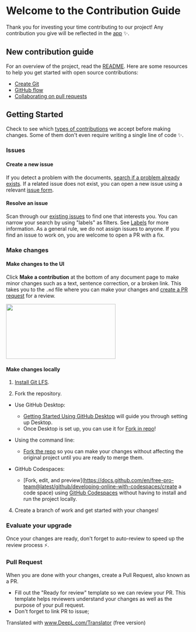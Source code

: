 # Welcome to the Contribution Guide <!-- omit in toc -->

Thank you for investing your time contributing to our project! Any contribution you give will be reflected in the [app](https://github.com/Sthaynny/habilitacao_quiz) :sparkles:. 

## New contribution guide

For an overview of the project, read the [README](README.md). Here are some resources to help you get started with open source contributions:

- [Create Git](https://docs.github.com/en/get-started/quickstart/set-up-git)
- [GitHub flow](https://docs.github.com/en/get-started/quickstart/github-flow)
- [Collaborating on pull requests](https://docs.github.com/en/github/collaborating-with-pull-requests)


## Getting Started

Check to see which [types of contributions](https://github.com/Sthaynny/habilitacao_quiz/blob/main/.github/types-of-contributions.md) we accept before making changes. Some of them don't even require writing a single line of code :sparkles:.

### Issues

#### Create a new issue

If you detect a problem with the documents, [search if a problem already exists](https://github.com/Sthaynny/habilitacao_quiz/issues?q=is%3Aopen). If a related issue does not exist, you can open a new issue using a relevant [issue form](https://github.com/Sthaynny/habilitacao_quiz/issues/issues/new/choose). 

#### Resolve an issue

Scan through our [existing issues](https://github.com/github/docs/issues) to find one that interests you. You can narrow your search by using "labels" as filters. See [Labels](https://github.com/github/docs/blob/main/contributing/how-to-use-labels.md) for more information. As a general rule, we do not assign issues to anyone. If you find an issue to work on, you are welcome to open a PR with a fix.

### Make changes

#### Make changes to the UI

Click **Make a contribution** at the bottom of any document page to make minor changes such as a text, sentence correction, or a broken link. This takes you to the `.md` file where you can make your changes and [create a PR request](#pull-request) for a review. 

 <img src="https://user-images.githubusercontent.com/46109133/155049100-b764afe1-d268-44dc-90b3-40a0367d925d.png" width="300" height="150" /> 

#### Make changes locally

1. [Install Git LFS](https://docs.github.com/en/github/managing-large-files/versioning-large-files/installing-git-large-file-storage).

2. Fork the repository.
- Use GitHub Desktop:
  - [Getting Started Using GitHub Desktop](https://docs.github.com/en/desktop/installing-and-configuring-github-desktop/getting-started-with-github-desktop) will guide you through setting up Desktop.
  - Once Desktop is set up, you can use it for [Fork in repo](https://docs.github.com/en/desktop/contributing-and-collaborating-using-github-desktop/cloning-and-forking-repositories-from-github-desktop)!

- Using the command line:
  - [Fork the repo](https://docs.github.com/en/github/getting-started-with-github/fork-a-repo#fork-an-example-repository) so you can make your changes without affecting the original project until you are ready to merge them.

- GitHub Codespaces:
  - [Fork, edit, and preview](https://docs.github.com/en/free-pro-team@latest/github/developing-online-with-codespaces/create a code space) using [GitHub Codespaces](https://github.com/features/codespaces) without having to install and run the project locally.

4. Create a branch of work and get started with your changes!

### Evaluate your upgrade

Once your changes are ready, don't forget to auto-review to speed up the review process :zap:.

### Pull Request

When you are done with your changes, create a Pull Request, also known as a PR.
- Fill out the "Ready for review" template so we can review your PR. This template helps reviewers understand your changes as well as the purpose of your pull request. 
- Don't forget to link PR to issue;


Translated with www.DeepL.com/Translator (free version)